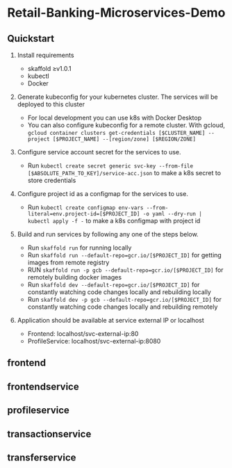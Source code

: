 # Retail-Banking-Microservices-Demo

## Quickstart

1. Install requirements
   - skaffold ≥v1.0.1
   - kubectl
   - Docker
2. Generate kubeconfig for your kubernetes cluster. The services will be deployed to this cluster
   - For local development you can use k8s with Docker Desktop
   - You can also configure kubeconfig for a remote cluster. With gcloud, `gcloud container clusters get-credentials [$CLUSTER_NAME] --project [$PROJECT_NAME] --[region/zone] [$REGION/ZONE]`
3. Configure service account secret for the services to use.
   - Run `kubectl create secret generic svc-key --from-file [$ABSOLUTE_PATH_TO_KEY]/service-acc.json` to make a k8s secret to store credentials
4. Configure project id as a configmap for the services to use.
   - Run `kubectl create configmap env-vars --from-literal=env.project-id=[$PROJECT_ID] -o yaml --dry-run | kubectl apply -f -` to make a k8s configmap with project id
5. Build and run services by following any one of the steps below.
   - Run `skaffold run` for running locally
   - Run `skaffold run --default-repo=gcr.io/[$PROJECT_ID]` for getting images from remote registry
   - RUN `skaffold run -p gcb --default-repo=gcr.io/[$PROJECT_ID]` for remotely building docker images
   - Run `skaffold dev --default-repo=gcr.io/[$PROJECT_ID]` for constantly watching code changes locally and rebuilding locally
   - Run `skaffold dev -p gcb --default-repo=gcr.io/[$PROJECT_ID]` for constantly watching code changes locally and rebuilding remotely

6. Application should be available at service external IP or localhost
   - Frontend: localhost/svc-external-ip:80
   - ProfileService: localhost/svc-external-ip:8080

## frontend

## frontendservice

## profileservice

## transactionservice

## transferservice